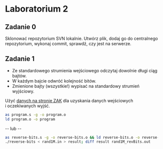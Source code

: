 # Laboratorium 2

## Zadanie 0
Sklonować repozytorium SVN lokalnie. Utwórz plik, dodaj go do centralnego repozytorium, wykonaj commit, sprawdź, czy jest na serwerze.

## Zadanie 1
- Ze standardowego strumienia wejściowego odczytaj dowolnie długi ciąg bajtów. 
- W każdym bajcie odwróć kolejność bitów.
- Zmienione bajty (wszystkie!) wypisać na standardowy strumień wyjściowy.

Użyć [danych na stronie ZAK](http://zak.iiar.pwr.edu.pl/materials/architektura/laboratorium%20AK2/Dane/revBits.tar.gz) dla uzyskania danych wejściowych i oczekiwanych wyjść.

```bash
as program.s -g -o program.o
ld program.o -o program
```
-- lub --
```bash
as reverse-bits.s -g -o reverse-bits.o && ld reverse-bits.o -o reverse-bits
./reverse-bits < rand1M.in > result; diff result rand1M_revBits.out
```
